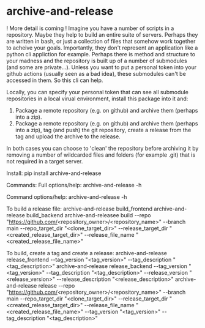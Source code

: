 # archive-and-release

! More detail is coming !
Imagine you have a number of scripts in a repository. Maybe they help to build an entire suite of servers. 
Perhaps they are written in bash, or just a collection of files that somehow work together to acheive your goals.
Importantly, they don't represent an application like a python cli appliction for example.
Perhaps there is method and structure to your madness and the repository is built up of a number of submodules (and some are private...).
Unless you want to put a personal token into your github actions (usually seen as a bad idea), these submodules can't be accessed in them.
So this cli can help. 

Locally, you can specify your personal token that can see all submodule repositories in a local virual environment, install this package into it and:
1. Package a remote repository (e.g. on github) and archive them (perhaps into a zip).
2. Package a remote repository (e.g. on github) and archive them (perhaps into a zip), tag (and push) the git repository, create a release from the tag and upload the archive to the release.

In both cases you can choose to 'clean' the repository before archiving it by removing a number of wildcarded files and folders (for example .git) that is not required in a target server.

Install:
pip install archive-and-release

Commands:
Full options/help:
archive-and-release -h

Command options/help:
archive-and-release <cmd> -h

To build a release file:
archive-and-release build_frontend
archive-and-release build_backend
archive-and-releasee build --repo "https://github.com/<repository_owner>/<repository_name>" --branch main --repo_target_dir "<clone_target_dir>" --release_target_dir "<created_release_target_dir>" --release_file_name "<created_release_file_name>"


To build, create a tag and create a release:
archive-and-release release_frontend --tag_version "<tag_version>" --tag_description "<tag_description>"
archive-and-release release_backend --tag_version "<tag_version>" --tag_description "<tag_description>" --release_version "<release_version>" --release_description "<release_description>"
archive-and-release release --repo "https://github.com/<repository_owner>/<repository_name>" --branch main --repo_target_dir "<clone_target_dir>" --release_target_dir "<created_release_target_dir>" --release_file_name "<created_release_file_name>" --tag_version "<tag_version>" --tag_description "<tag_description>"
